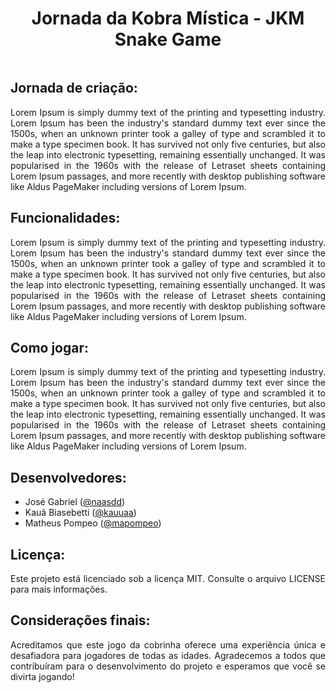 <div align="center">
  
# Jornada da Kobra Mística - JKM Snake Game

<a href="https://jkm-snake.netlify.app/"><img src="" height="auto" width="auto"></a>

</div>


<div align="justify">

## Jornada de criação:
Lorem Ipsum is simply dummy text of the printing and typesetting industry. Lorem Ipsum has been the industry's standard dummy text ever since the 1500s, when an unknown printer took a galley of type and scrambled it to make a type specimen book. It has survived not only five centuries, but also the leap into electronic typesetting, remaining essentially unchanged. It was popularised in the 1960s with the release of Letraset sheets containing Lorem Ipsum passages, and more recently with desktop publishing software like Aldus PageMaker including versions of Lorem Ipsum.

## Funcionalidades:
Lorem Ipsum is simply dummy text of the printing and typesetting industry. Lorem Ipsum has been the industry's standard dummy text ever since the 1500s, when an unknown printer took a galley of type and scrambled it to make a type specimen book. It has survived not only five centuries, but also the leap into electronic typesetting, remaining essentially unchanged. It was popularised in the 1960s with the release of Letraset sheets containing Lorem Ipsum passages, and more recently with desktop publishing software like Aldus PageMaker including versions of Lorem Ipsum.

## Como jogar:
Lorem Ipsum is simply dummy text of the printing and typesetting industry. Lorem Ipsum has been the industry's standard dummy text ever since the 1500s, when an unknown printer took a galley of type and scrambled it to make a type specimen book. It has survived not only five centuries, but also the leap into electronic typesetting, remaining essentially unchanged. It was popularised in the 1960s with the release of Letraset sheets containing Lorem Ipsum passages, and more recently with desktop publishing software like Aldus PageMaker including versions of Lorem Ipsum.

## Desenvolvedores:
- José Gabriel ([@naasdd](https://github.com/naasdd))
- Kauã Biasebetti ([@kauuaa](https://github.com/kauuaa))
- Matheus Pompeo ([@mapompeo](https://github.com/mapompeo))

## Licença:
Este projeto está licenciado sob a licença MIT. Consulte o arquivo LICENSE para mais informações.

## Considerações finais:
Acreditamos que este jogo da cobrinha oferece uma experiência única e desafiadora para jogadores de todas as idades. Agradecemos a todos que contribuíram para o desenvolvimento do projeto e esperamos que você se divirta jogando!

</div>
